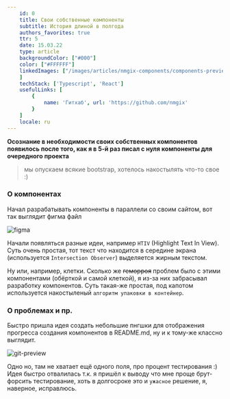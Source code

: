 ```yaml
---
    id: 0
    title: Свои собственные компоненты
    subtitle: История длиной в полгода
    authors_favorites: true
    ttr: 5
    date: 15.03.22
    type: article
    backgroundColor: ["#000"]
    color: ["#FFFFFF"]
    linkedImages: ["/images/articles/nmgix-components/components-preview1.png", "/images/articles/nmgix-components/components-preview2.png", "/images/articles/nmgix-components/figma.png", "/images/articles/nmgix-components/git-preview.png"
    ]
    techStack: ['Typescript', 'React']
    usefulLinks: [
        {
            name: 'Гитхаб', url: 'https://github.com/nmgix'
        }
    ]
    locale: ru
---
```


<b>Осознание в необходимости своих собственных компонентов появилось после того, как я в 5-й раз писал с нуля компоненты для очередного проекта</b>

> мы опускаем всякие bootstrap, хотелось накостылять что-то свое :)

### О компонентах

Начал разрабатывать компоненты в параллели со своим сайтом, вот так выглядит фигма файл

![figma](/images/articles/nmgix-components/figma.png)

Начали появляться разные идеи, например `HTIV` (Highlight Text In View).
Суть очень простая, тот текст что находится в середине экрана (используется `Intersection Observer`) выделяется жирным текстом.

Ну или, например, клетки. Сколько же ~~геморроя~~ проблем было с этими компонентами (обёрткой и самой клеткой), я из-за них забрасывал разработку компонентов. Суть такая-же простая, под капотом используется накостыленый `алгоритм упаковки в контейнер`.

### О проблемах и пр.

Быстро пришла идея создать небольшие пнгшки для отображения прогресса создания компонентов в README.md, ну и к тому-же классно выглядит.

![git-preview](/images/articles/nmgix-components/git-preview.png)

Одно но, там не хватает ещё одного поля, про процент тестирования :)
Идея быстро отвалилась т.к. я пришёл к выводу что мне проще брут-форсить тестирование, хоть в долгосроке это и `ужасное` решение, я, наверное, исправлюсь.
